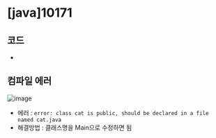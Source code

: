 # [java]10171

## 코드

- []()

## 컴파일 에러

![image](https://user-images.githubusercontent.com/66978721/104091326-0968e580-52c0-11eb-8b34-73b63d45700d.png)

- 에러 : `error: class cat is public, should be declared in a file named cat.java`
- 해결방법 : 클래스명을 Main으로 수정하면 됨
